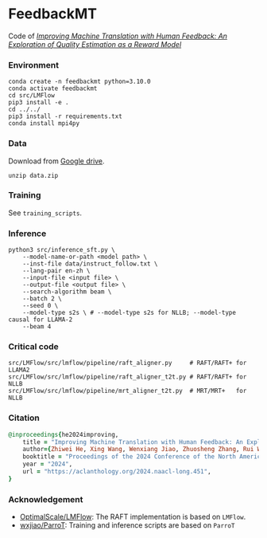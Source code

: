 # FeedbackMT

Code of _[Improving Machine Translation with Human Feedback: An Exploration of Quality Estimation as a Reward Model](https://arxiv.org/abs/2401.12873)_

### Environment

```shell
conda create -n feedbackmt python=3.10.0
conda activate feedbackmt
cd src/LMFlow
pip3 install -e .
cd ../../
pip3 install -r requirements.txt
conda install mpi4py
```



### Data

Download from [Google drive](https://drive.google.com/file/d/1eF6fQKaKl-PcWrV9arYbGyOvRGZrThNb/view?usp=sharing).

```shell
unzip data.zip
```



### Training

See `training_scripts`.



### Inference

```shell
python3 src/inference_sft.py \
    --model-name-or-path <model path> \
    --inst-file data/instruct_follow.txt \
    --lang-pair en-zh \
    --input-file <input file> \
    --output-file <output file> \
    --search-algorithm beam \
    --batch 2 \
    --seed 0 \
    --model-type s2s \ # --model-type s2s for NLLB; --model-type causal for LLAMA-2
    --beam 4
```



### Critical code

```shell
src/LMFlow/src/lmflow/pipeline/raft_aligner.py     # RAFT/RAFT+ for LLAMA2
src/LMFlow/src/lmflow/pipeline/raft_aligner_t2t.py # RAFT/RAFT+ for NLLB
src/LMFlow/src/lmflow/pipeline/mrt_aligner_t2t.py  # MRT/MRT+   for NLLB
```

### Citation
```ruby
@inproceedings{he2024improving,
    title = "Improving Machine Translation with Human Feedback: An Exploration of Quality Estimation as a Reward Model",
    author={Zhiwei He, Xing Wang, Wenxiang Jiao, Zhuosheng Zhang, Rui Wang, Shuming Shi, Zhaopeng Tu},
    booktitle = "Proceedings of the 2024 Conference of the North American Chapter of the Association for Computational Linguistics: Human Language Technologies (Volume 1: Long Papers)",
    year = "2024",
    url = "https://aclanthology.org/2024.naacl-long.451",
}
```


### Acknowledgement

* [OptimalScale/LMFlow](https://github.com/OptimalScale/LMFlow): The RAFT implementation is based on `LMFlow`.
* [wxjiao/ParroT](https://github.com/wxjiao/ParroT): Training and inference scripts are based on `ParroT`
